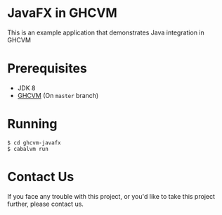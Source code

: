 # JavaFX in GHCVM

This is an example application that demonstrates Java integration in GHCVM

# Prerequisites
- JDK 8
- [GHCVM](https://github.com/rahulmutt/ghcvm) (On `master` branch)

# Running
```
$ cd ghcvm-javafx
$ cabalvm run
```

# Contact Us
If you face any trouble with this project, or you'd like to take this project further, please contact us.
